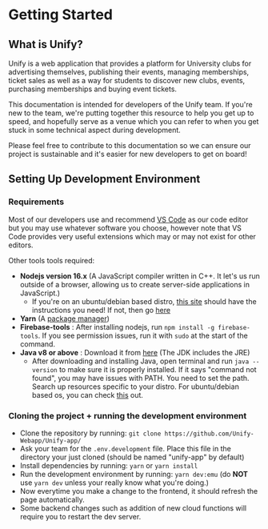 # Getting Started
## What is Unify?

Unify is a web application that provides a platform for University clubs for advertising themselves, publishing their events, managing memberships, ticket sales as well as a way for students to discover new clubs, events, purchasing memberships and buying event tickets.

This documentation is intended for developers of the Unify team. If you're new to the team, we're putting together this resource to help you get up to speed, and hopefully serve as a venue which you can refer to when you get stuck in some technical aspect during development.

Please feel free to contribute to this documentation so we can ensure our project is sustainable and it's easier for new developers to get on board!

## Setting Up Development Environment

### Requirements
Most of our developers use and recommend [VS Code](https://code.visualstudio.com/) as our code editor but you may use whatever software you choose, however note that VS Code provides very useful extensions which may or may not exist for other editors.

Other tools tools required:

  - **Nodejs version 16.x** (A JavaScript compiler written in C++. It let's us run outside of a browser, allowing us to create server-side applications in JavaScript.)
    - If you're on an ubuntu/debian based distro, [this site](https://github.com/nodesource/distributions) should have the instructions you need! If not, then go [here](https://nodejs.org/en/download) 
  - **Yarn** (A [package manager](https://www.youtube.com/watch?v=GTC1XhYixHs))
  - **Firebase-tools** : After installing nodejs, run `npm install -g firebase-tools`. If you see permission issues, run it with `sudo` at the start of the command.
  - **Java v8 or above** : Download it from [here](https://www.oracle.com/java/technologies/downloads/) (The JDK includes the JRE)
    - After downloading and installing Java, open terminal and run `java --version` to make sure it is properly installed. If it says "command not found", you may have issues with PATH. You need to set the path. Search up resources specific to your distro. For ubuntu/debian based os, you can check [this](https://ubuntuhandbook.org/index.php/2022/03/install-jdk-18-ubuntu/) out.

### Cloning the project + running the development environment
- Clone the repository by running: `git clone https://github.com/Unify-Webapp/Unify-app/`
- Ask your team for the `.env.development` file. Place this file in the directory your just cloned (should be named "unify-app" by default)
- Install dependencies by running: `yarn` or `yarn install`
- Run the development environment by running: `yarn dev:emu` (do **NOT** use `yarn dev` unless your really know what you're doing.)
- Now everytime you make a change to the frontend, it should refresh the page automatically.
- Some backend changes such as addition of new cloud functions will require you to restart the dev server.
